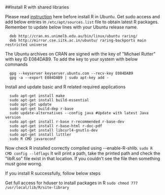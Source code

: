 ##Install R with shared libraries

Please read [instruction](http://cran.r-project.org/bin/linux/ubuntu/README) here before install R in Ubuntu. 
Get sudo access and add below entries in ```/etc/apt/sources.list``` file to obtain latest R packages. Remember to update below lines with your Ubuntu release name. 

```
  deb http://cran.ms.unimelb.edu.au/bin/linux/ubuntu raring/
  deb http://mirror.cse.iitk.ac.in/ubuntu/ raring-backports main restricted universe
```
The Ubuntu archives on CRAN are signed with the key of "Michael Rutter" with key ID E084DAB9.  To add the key to your
system with below commands
```
  gpg --keyserver keyserver.ubuntu.com --recv-key E084DAB9
  gpg -a --export E084DAB9 | sudo apt-key add -
```
Install and update basic and R related required applications 
```
  sudo apt-get install make
  sudo apt-get install build-essential
  sudo apt-get update
  sudo apt-get build-dep r-base
  sudo update-alternatives --config java #Update with latest Java version
  sudo apt-get install r-base r-recommended r-base-dev
  sudo apt-get install r-base-html r-doc-pdf
  sudo apt-get install libcurl4-gnutls-dev
  sudo apt-get install littler
  sudo R CMD javareconf
```
Now check R installed correctly compiled using --enable-R-shlib. ```sudo R CMD config --ldflags``` It will print a path, take the printed path and check the "libR.so" file exist in that location. If you couldn't see the file then something must gone worng.

If you install R successfully, follow below steps

Get full access for hduser to install packages in R ```sudo chmod 777 /usr/local/lib/R/site-library```

